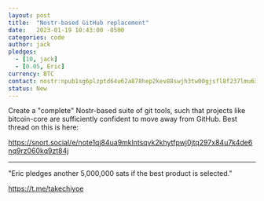 ```yaml
---
layout: post
title:  "Nostr-based GitHub replacement"
date:   2023-01-19 10:43:00 -0500
categories: code
author: jack
pledges:
  - [10, jack]
  - [0.05, Eric]
currency: BTC
contact: nostr:npub1sg6plzptd64u62a878hep2kev88swjh3tw00gjsfl8f237lmu63q0uf63m
status: New
---
```


Create a "complete" Nostr-based suite of git tools, such that projects like bitcoin-core are sufficiently confident to move away from GitHub. Best thread on this is here:

https://snort.social/e/note1qj84ua9mklntsqvk2khytfpwj0jtq297x84u7k4de6nq9rz060kq9zt84j

---

"Eric pledges another 5,000,000 sats if the best product is selected."

https://t.me/takechiyoe
